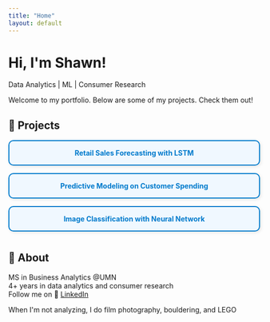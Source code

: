 ```yaml
---
title: "Home"
layout: default
---
```


# Hi, I'm Shawn!
Data Analytics | ML | Consumer Research

Welcome to my portfolio. Below are some of my projects. Check them out!

## 📌 Projects

<div style="margin-bottom: 40px;">

  <p>
    <a href="projects/forecasting/index.md" 
       style="display:block; text-align:center; padding:15px 25px; margin:15px auto; 
              border:2px solid #007acc; border-radius:10px; background:#f0f8ff; 
              color:#007acc; text-decoration:none; font-weight:bold; 
              box-shadow:2px 2px 6px rgba(0,0,0,0.1);">
      Retail Sales Forecasting with LSTM
    </a>
  </p>

  <p>
    <a href="projects/predictive/index.md" 
       style="display:block; text-align:center; padding:15px 25px; margin:15px auto; 
              border:2px solid #007acc; border-radius:10px; background:#f0f8ff; 
              color:#007acc; text-decoration:none; font-weight:bold; 
              box-shadow:2px 2px 6px rgba(0,0,0,0.1);">
      Predictive Modeling on Customer Spending
    </a>
  </p>

  <p>
    <a href="projects/neuralnetwork/index.md" 
       style="display:block; text-align:center; padding:15px 25px; margin:15px auto; 
              border:2px solid #007acc; border-radius:10px; background:#f0f8ff; 
              color:#007acc; text-decoration:none; font-weight:bold; 
              box-shadow:2px 2px 6px rgba(0,0,0,0.1);">
      Image Classification with Neural Network
    </a>
  </p>

</div>

## 👾 About
MS in Business Analytics @UMN  
4+ years in data analytics and consumer research  
Follow me on 🔗 [LinkedIn](https://www.linkedin.com/in/shang-chien-wang/)
  
When I'm not analyzing, I do film photography, bouldering, and LEGO  
